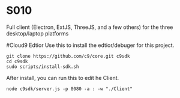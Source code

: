 # S010
Full client (Electron, ExtJS, ThreeJS, and a few others) for the three desktop/laptop platforms

#Cloud9 Edtior
Use this to install the edtior/debuger for this project.

	git clone https://github.com/c9/core.git c9sdk
	cd c9sdk
	sudo scripts/install-sdk.sh

 
After install, you can run this to edit he Client.

	node c9sdk/server.js -p 8080 -a : -w "./Client"


